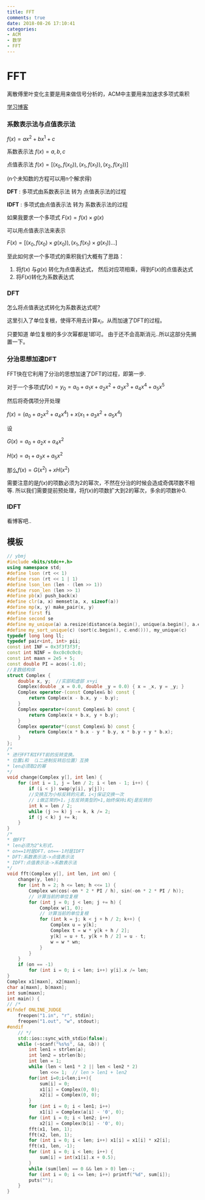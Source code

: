 ```yaml
---
title: FFT
comments: true
date: 2018-08-26 17:10:41
categories:
- ACM
- 数学
- FFT
---
```


# FFT

离散傅里叶变化主要是用来做信号分析的，ACM中主要用来加速求多项式乘积

[学习博客](https://zhuanlan.zhihu.com/p/40505277)


### 系数表示法与点值表示法

$f(x) = ax^2 + bx^1 + c$

系数表示法 $f(x) = {a,b,c}$

点值表示法 $f(x) =[ (x_0,f(x_0)),(x_1,f(x_1)),(x_2, f(x_2)) ]$

(n个未知数的方程可以用n个解求得)

**DFT** : 多项式由系数表示法 转为 点值表示法的过程

**IDFT** : 多项式由点值表示法 转为 系数表示法的过程

如果我要求一个多项式 $F(x) = f(x) \times g(x)$

可以用点值表示法来表示 

$F(x) = [  (x_0, f(x_0) \times g(x_0)), (x_1,f(x_1) \times g(x_1) )... ]$

至此如何求一个多项式的乘积我们大概有了思路：
1. 将$f(x)$ 与$g(x)$ 转化为点值表达式， 然后对应项相乘，得到$F(x)$的点值表达式
2. 将$F(x)$转化为系数表达式

### DFT
怎么将点值表达式转化为系数表达式呢?

这里引入了单位复根，使得不用去计算$x_i$，从而加速了DFT的过程。 

只要知道 单位复根的多少次幂都是1即可。
由于还不会高斯消元..所以这部分先搁置一下。

### 分治思想加速DFT

FFT快在它利用了分治的思想加速了DFT的过程，即第一步.

对于一个多项式$f(x) = y_0 = a_0 + a_1x +a_2x^2+a_3x^3 + a_4x^4 + a_5x^5$

然后将奇偶项分开处理

$f(x) = (a_0 + a_2x^2 + a_4x^4) + x(x_1 + a_3x^2 + a_5x^4)$

设

$G(x) = a_0 + a_2x + a_4x^2$

$H(x) = a_1 + a_3x + a_5x^2$

那么$f(x) = G(x^2) + xH(x^2)$

需要注意的是$f(x)$的项数必须为2的幂次，不然在分治的时候会造成奇偶项数不相等. 所以我们需要提前预处理，将$f(x)$的项数扩大到2的幂次，多余的项数补0.

### IDFT
看博客吧..

## 模板
```cpp
// ybmj
#include <bits/stdc++.h>
using namespace std;
#define lson (rt << 1)
#define rson (rt << 1 | 1)
#define lson_len (len - (len >> 1))
#define rson_len (len >> 1)
#define pb(x) push_back(x)
#define clr(a, x) memset(a, x, sizeof(a))
#define mp(x, y) make_pair(x, y)
#define first fi
#define second se
#define my_unique(a) a.resize(distance(a.begin(), unique(a.begin(), a.end())))
#define my_sort_unique(c) (sort(c.begin(), c.end())), my_unique(c)
typedef long long ll;
typedef pair<int, int> pii;
const int INF = 0x3f3f3f3f;
const int NINF = 0xc0c0c0c0;
const int maxn = 2e5 + 5;
const double PI = acos(-1.0);
//复数结构体
struct Complex {
    double x, y;  //实部和虚部 x+yi
    Complex(double _x = 0.0, double _y = 0.0) { x = _x, y = _y; }
    Complex operator-(const Complex& b) const {
        return Complex(x - b.x, y - b.y);
    }
    Complex operator+(const Complex& b) const {
        return Complex(x + b.x, y + b.y);
    }
    Complex operator*(const Complex& b) const {
        return Complex(x * b.x - y * b.y, x * b.y + y * b.x);
    }
};
/*
* 进行FFT和IFFT前的反转变换。
* 位置i和 （i二进制反转后位置）互换
* len必须取2的幂
*/
void change(Complex y[], int len) {
    for (int i = 1, j = len / 2; i < len - 1; i++) {
        if (i < j) swap(y[i], y[j]);
        //交换互为小标反转的元素，i<j保证交换一次
        // i做正常的+1，j左反转类型的+1,始终保持i和j是反转的
        int k = len / 2;
        while (j >= k) j -= k, k /= 2;
        if (j < k) j += k;
    }
}
/*
* 做FFT
* len必须为2^k形式，
* on==1时是DFT，on==-1时是IDFT
* DFT:系数表示法->点值表示法
* IDFT:点值表示法->系数表示法
*/
void fft(Complex y[], int len, int on) {
    change(y, len);
    for (int h = 2; h <= len; h <<= 1) {
        Complex wn(cos(-on * 2 * PI / h), sin(-on * 2 * PI / h));
        // 计算当前的单位复根
        for (int j = 0; j < len; j += h) {
            Complex w(1, 0);
            // 计算当前的单位复根
            for (int k = j; k < j + h / 2; k++) {
                Complex u = y[k];
                Complex t = w * y[k + h / 2];
                y[k] = u + t, y[k + h / 2] = u - t;
                w = w * wn;
            }
        }
    }
    if (on == -1)
        for (int i = 0; i < len; i++) y[i].x /= len;
}
Complex x1[maxn], x2[maxn];
char a[maxn], b[maxn];
int sum[maxn];
int main() {
// /*
#ifndef ONLINE_JUDGE
    freopen("1.in", "r", stdin);
    freopen("1.out", "w", stdout);
#endif
    // */
    std::ios::sync_with_stdio(false);
    while (~scanf("%s%s", &a, &b)) {
        int len1 = strlen(a);
        int len2 = strlen(b);
        int len = 1;
        while (len < len1 * 2 || len < len2 * 2)
            len <<= 1;  // len > len1 + len2
        for(int i=0;i<len;i++){
            sum[i] = 0;
            x1[i] = Complex(0, 0);
            x2[i] = Complex(0, 0);
        }
        for (int i = 0; i < len1; i++) 
            x1[i] = Complex(a[i] - '0', 0);
        for (int i = 0; i < len2; i++)
            x2[i] = Complex(b[i] - '0', 0);
        fft(x1, len, 1);
        fft(x2, len, 1);
        for (int i = 0; i < len; i++) x1[i] = x1[i] * x2[i];
        fft(x1, len, -1);
        for (int i = 0; i < len; i++) {
            sum[i] = int(x1[i].x + 0.5);
        }
        while (sum[len] == 0 && len > 0) len--;
        for (int i = 0; i <= len; i++) printf("%d", sum[i]);
        puts("");
    }
}
```
